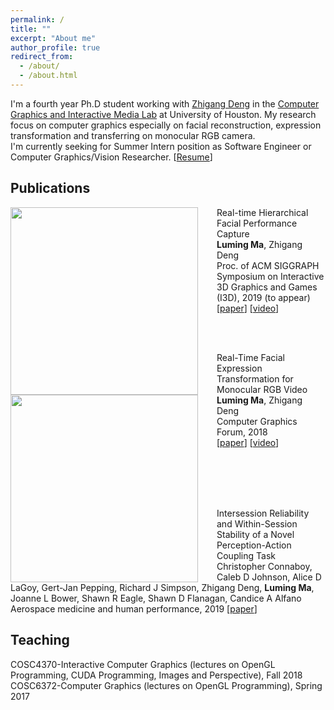 ```yaml
---
permalink: /
title: ""
excerpt: "About me"
author_profile: true
redirect_from: 
  - /about/
  - /about.html
---
```


I'm a fourth year Ph.D student working with [Zhigang Deng](http://graphics.cs.uh.edu/zdeng/) in the [Computer Graphics and Interactive Media Lab](http://graphics.cs.uh.edu/) at University of Houston. My research focus on computer graphics especially on facial reconstruction, expression transformation and transferring on monocular RGB camera.  
I'm currently seeking for Summer Intern position as Software Engineer or Computer Graphics/Vision Researcher. [[Resume](https://lumingma.github.io/files/Resume_LMA.pdf)]

## Publications
<img src="https://lumingma.github.io/images/I3D-2019-face-capture.jpg" width="300px" align="left" style="margin-right: 30px"/>

Real-time Hierarchical Facial Performance Capture  
**Luming Ma**, Zhigang Deng  
Proc. of ACM SIGGRAPH Symposium on Interactive 3D Graphics and Games (I3D), 2019 (to appear)  
[[paper](https://lumingma.github.io/files/Real_time_Hierarchical_Facial_Performance_Capture.pdf)] [[video](https://youtu.be/KGm8TdrZRkk)]

<br><br>

<img src="https://lumingma.github.io/images/neutral2happy.png" width="300px" align="left" style="margin-right: 30px"/>

Real-Time Facial Expression Transformation for Monocular RGB Video  
**Luming Ma**, Zhigang Deng  
Computer Graphics Forum, 2018  
[[paper](https://lumingma.github.io/files/real-time-facial-transformation-for-monocular-rgb-video-final.pdf)] [[video](https://youtu.be/ocKJP1xzDEk)]

<br><br><br><br>  

Intersession Reliability and Within-Session Stability of a Novel Perception-Action Coupling Task  
Christopher Connaboy, Caleb D Johnson, Alice D LaGoy, Gert-Jan Pepping, Richard J Simpson, Zhigang Deng, **Luming Ma**, Joanne L Bower, Shawn R Eagle, Shawn D Flanagan, Candice A Alfano  
Aerospace medicine and human performance, 2019  [[paper](https://doi.org/10.3357/AMHP.5190.2019)]  


## Teaching
COSC4370-Interactive Computer Graphics (lectures on OpenGL Programming, CUDA Programming, Images and Perspective), Fall 2018  
COSC6372-Computer Graphics (lectures on OpenGL Programming), Spring 2017
